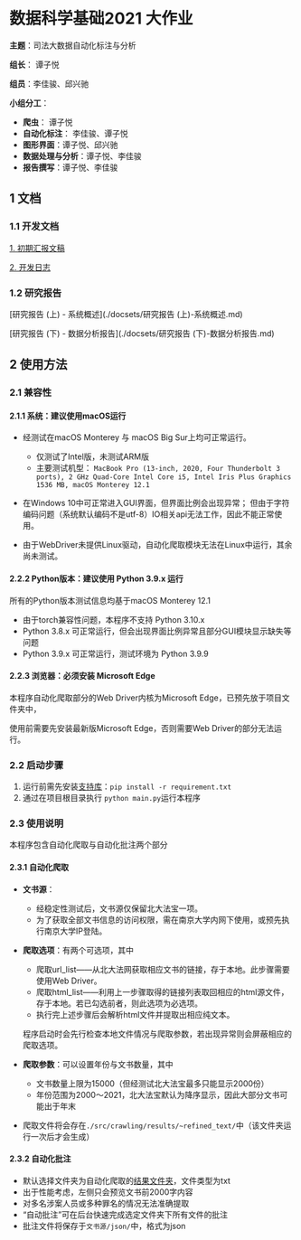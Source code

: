  # 数据科学基础2021 大作业

**主题**：司法大数据自动化标注与分析

**组长**： 谭子悦

**组员**：李佳骏、邱兴驰

**小组分工**：

- **爬虫**： 谭子悦
- **自动化标注**： 李佳骏、谭子悦
- **图形界面**：谭子悦、邱兴驰
- **数据处理与分析**：谭子悦、李佳骏
- **报告撰写**：谭子悦、李佳骏

## 1 文档

### 1.1 开发文档

[1. 初期汇报文稿](./docsets/初期汇报文稿.md)

[2. 开发日志](./docsets/开发日志.md)

### 1.2 研究报告

[研究报告 (上) - 系统概述](./docsets/研究报告 (上)-系统概述.md)

[研究报告 (下) - 数据分析报告](./docsets/研究报告 (下)-数据分析报告.md)

## 2 使用方法

### 2.1 兼容性

#### 2.1.1 系统：建议使用macOS运行

- 经测试在macOS Monterey 与 macOS Big Sur上均可正常运行。
  - 仅测试了Intel版，未测试ARM版
  - 主要测试机型：
    `MacBook Pro (13-inch, 2020, Four Thunderbolt 3 ports), 2 GHz Quad-Core Intel Core i5, Intel Iris Plus Graphics 1536 MB, macOS Monterey 12.1`

- 在Windows 10中可正常进入GUI界面，但界面比例会出现异常；
  但由于字符编码问题（系统默认编码不是utf-8）IO相关api无法工作，因此不能正常使用。

- 由于WebDriver未提供Linux驱动，自动化爬取模块无法在Linux中运行，其余尚未测试。

#### 2.2.2 Python版本：建议使用 Python 3.9.x 运行

所有的Python版本测试信息均基于macOS Monterey 12.1

- 由于torch兼容性问题，本程序不支持 Python 3.10.x
- Python 3.8.x 可正常运行，但会出现界面比例异常且部分GUI模块显示缺失等问题
- Python 3.9.x 可正常运行，测试环境为 Python 3.9.9

#### 2.2.3 浏览器：必须安装 Microsoft Edge

本程序自动化爬取部分的Web Driver内核为Microsoft Edge，已预先放于项目文件夹中，

使用前需要先安装最新版Microsoft Edge，否则需要Web Driver的部分无法运行。

### 2.2 启动步骤

1. 运行前需先安装[支持库](./requirement.txt)：`pip install -r requirement.txt`
2. 通过在项目根目录执行 `python main.py`运行本程序

### 2.3 使用说明

本程序包含自动化爬取与自动化批注两个部分

#### 2.3.1 自动化爬取

- **文书源**：
  - 经稳定性测试后，文书源仅保留北大法宝一项。
  - 为了获取全部文书信息的访问权限，需在南京大学内网下使用，或预先执行南京大学IP登陆。

- **爬取选项**：有两个可选项，其中

  - 爬取url_list——从北大法网获取相应文书的链接，存于本地。此步骤需要使用Web Driver。
  - 爬取html_list——利用上一步骤取得的链接列表取回相应的html源文件，存于本地。若已勾选前者，则此选项为必选项。
  - 执行完上述步骤后会解析html文件并提取出相应纯文本。

  程序启动时会先行检查本地文件情况与爬取参数，若出现异常则会屏蔽相应的爬取选项。

- **爬取参数**：可以设置年份与文书数量，其中

  - 文书数量上限为15000（但经测试北大法宝最多只能显示2000份）
  - 年份范围为2000～2021，北大法宝默认为降序显示，因此大部分文书可能出于年末     

- 爬取文件将会存在`./src/crawling/results/~refined_text/`中（该文件夹运行一次后才会生成）

#### 2.3.2 自动化批注

- 默认选择文件夹为自动化爬取的[结果文件夹](./src/crawling/results/~refined_text/)，文件类型为txt
- 出于性能考虑，左侧只会预览文书前2000字内容
- 对多名涉案人员或多种罪名的情况无法准确提取
- “自动批注”可在后台快速完成选定文件夹下所有文件的批注
- 批注文件将保存于`文书源/json/`中，格式为json